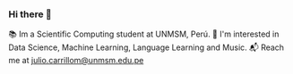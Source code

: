 ### Hi there 👋
📚 Im a Scientific Computing student at UNMSM, Perú.
🌱 I'm interested in Data Science, Machine Learning, Language Learning and Music.
📬 Reach me at julio.carrillom@unmsm.edu.pe
